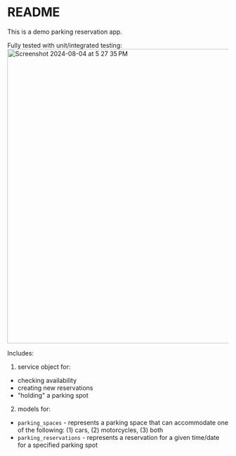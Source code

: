 # README

This is a demo parking reservation app.

Fully tested with unit/integrated testing:
<img width="670" alt="Screenshot 2024-08-04 at 5 27 35 PM" src="https://github.com/user-attachments/assets/317a1f21-5d7b-400c-bffe-ea60fb4f5595">

Includes:
1. service object for:
  - checking availability
  - creating new reservations
  - "holding" a parking spot
2. models for:
  - `parking_spaces` - represents a parking space that can accommodate one of the following: (1) cars, (2) motorcycles, (3) both
  - `parking_reservations` - represents a reservation for a given time/date for a specified parking spot
